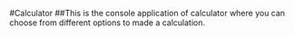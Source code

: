 ﻿#Calculator
##This is the console application of calculator where you can choose from different options to made a calculation.